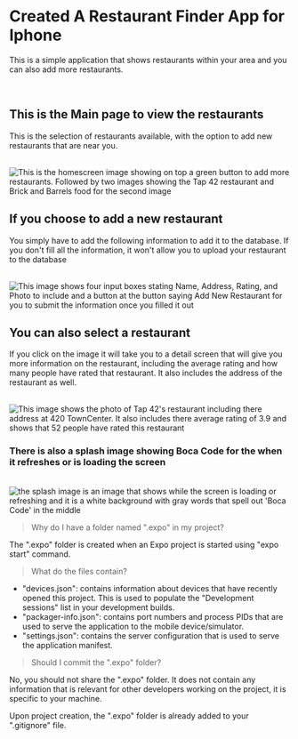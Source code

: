 # Created A Restaurant Finder App for Iphone
This is a simple application that shows restaurants within your area and you can also add more restaurants. 

<br>

## This is the Main page to view the restaurants
This is the selection of restaurants available, with the option to add new restaurants that are near you.

<br>

<img src="./Images/HomeScreen.png" alt="This is the homescreen image showing on top a green button to add more restaurants. Followed by two images showing the Tap 42 restaurant and Brick and Barrels food for the second image">

<br>

## If you choose to add a new restaurant 
You simply have to add the following information to add it to the database. If you don't fill all the information, it won't allow you to upload your restaurant to the database

<br>

<img src="./Images/AddNewRestaurantsScreen.png" alt="This image shows four input boxes stating Name, Address, Rating, and Photo to include and a button at the button saying Add New Restaurant for you to submit the information once you filled it out">

<br>

## You can also select a restaurant 
If you click on the image it will take you to a detail screen that will give you more information on the restaurant, including the average rating and how many people have rated that restaurant. It also includes the address of the restaurant as well.

<br>

<img src= "./Images/DetailScreen.png" alt="This image shows the photo of Tap 42's restaurant including there address at 420 TownCenter. It also includes there average rating of 3.9 and shows that 52 people have rated this restaurant">

<br>

### There is also a splash image showing Boca Code for the when it refreshes or is loading the screen

<br>

<img src="./Images/Splash.png" alt="the splash image is an image that shows while the screen is loading or refreshing and it is a white background with gray words that spell out 'Boca Code' in the middle">

<br>

> Why do I have a folder named ".expo" in my project?

The ".expo" folder is created when an Expo project is started using "expo start" command.

> What do the files contain?

- "devices.json": contains information about devices that have recently opened this project. This is used to populate the "Development sessions" list in your development builds.
- "packager-info.json": contains port numbers and process PIDs that are used to serve the application to the mobile device/simulator.
- "settings.json": contains the server configuration that is used to serve the application manifest.

> Should I commit the ".expo" folder?

No, you should not share the ".expo" folder. It does not contain any information that is relevant for other developers working on the project, it is specific to your machine.

Upon project creation, the ".expo" folder is already added to your ".gitignore" file.
